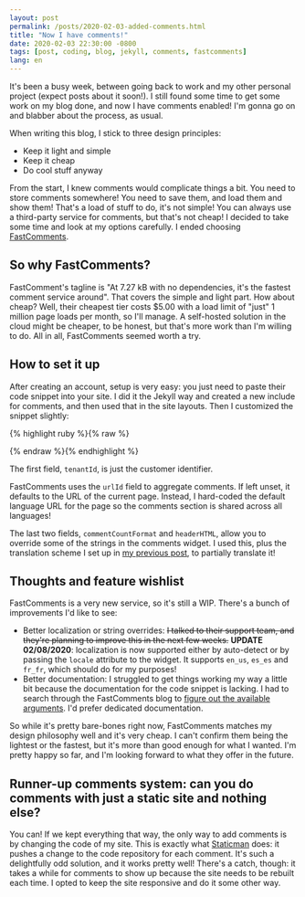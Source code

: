 ```yaml
---
layout: post
permalink: /posts/2020-02-03-added-comments.html
title: "Now I have comments!"
date: 2020-02-03 22:30:00 -0800
tags: [post, coding, blog, jekyll, comments, fastcomments]
lang: en
---
```


It's been a busy week, between going back to work and my other personal project (expect posts about it soon!). I still found some time to get some work on my blog done, and now I have comments enabled! I'm gonna go on and blabber about the process, as usual.

<!--more-->

When writing this blog, I stick to three design principles:
* Keep it light and simple
* Keep it cheap
* Do cool stuff anyway

From the start, I knew comments would complicate things a bit. You need to store comments somewhere! You need to save them, and load them and show them! That's a load of stuff to do, it's not simple! You can always use a third-party service for comments, but that's not cheap! I decided to take some time and look at my options carefully. I ended choosing [FastComments](https://fastcomments.com/).

## So why FastComments?

FastComment's tagline is "At 7.27 kB with no dependencies, it's the fastest comment service around". That covers the simple and light part. How about cheap? Well, their cheapest tier costs $5.00 with a load limit of "just" 1 million page loads per month, so I'll manage. A self-hosted solution in the cloud might be cheaper, to be honest, but that's more work than I'm willing to do. All in all, FastComments seemed worth a try.

## How to set it up

After creating an account, setup is very easy: you just need to paste their code snippet into your site. I did it the Jekyll way and created a new include for comments, and then used that in the site layouts. Then I customized the snippet slightly:

{% highlight ruby %}{% raw %}
<script src="https://cdn.fastcomments.com/js/embed.min.js"></script>
<div id="fastcomments-widget"></div>
<script>
  window.FastCommentsUI(document.getElementById('fastcomments-widget'), {
    tenantId: "{{ site.fastcomments.tenantId }}",
    urlId: "{{ site.url }}{{ page.permalink | post.permalink }}",
    commentCountFormat: "[count] comments on {{ page.title | post.title }}",
    headerHTML: "<h1>{{ site.data.translated_strings.leave_a_comment[site.active_lang] }}</h1>",
  });
</script>
{% endraw %}{% endhighlight %}

The first field, `tenantId`, is just the customer identifier.

FastComments uses the `urlId` field to aggregate comments. If left unset, it defaults to the URL of the current page. Instead, I hard-coded the default language URL for the page so the comments section is shared across all languages!

The last two fields, `commentCountFormat` and `headerHTML`, allow you to override some of the strings in the comments widget. I used this, plus the translation scheme I set up in [my previous post](/posts/2020-01-26-first-post.html), to partially translate it!

## Thoughts and feature wishlist

FastComments is a very new service, so it's still a WIP. There's a bunch of improvements I'd like to see:
* Better localization or string overrides: ~~I talked to their support team, and they're planning to improve this in the next few weeks.~~ **UPDATE 02/08/2020**: localization is now supported either by auto-detect or by passing the `locale` attribute to the widget. It supports `en_us`, `es_es` and `fr_fr`, which should do for my purposes!
* Better documentation: I struggled to get things working my way a little bit because the documentation for the code snippet is lacking. I had to search through the FastComments blog to [figure out the available arguments](https://blog.fastcomments.com/(1-24-2020)-how-to-make-a-comment-system-like-hackaday.com.html). I'd prefer dedicated documentation.

So while it's pretty bare-bones right now, FastComments matches my design philosophy well and it's very cheap. I can't confirm them being the lightest or the fastest, but it's more than good enough for what I wanted. I'm pretty happy so far, and I'm looking forward to what they offer in the future.

## Runner-up comments system: can you do comments with just a static site and nothing else?

You can! If we kept everything that way, the only way to add comments is by changing the code of my site. This is exactly what [Staticman](https://staticman.net/) does: it pushes a change to the code repository for each comment. It's such a delightfully odd solution, and it works pretty well! There's a catch, though: it takes a while for comments to show up because the site needs to be rebuilt each time. I opted to keep the site responsive and do it some other way.
